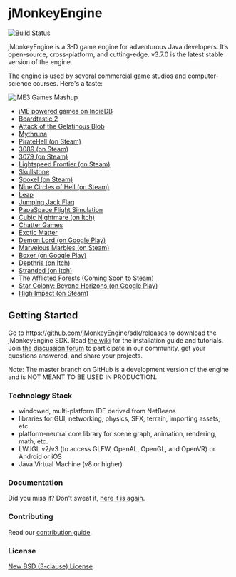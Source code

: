 jMonkeyEngine
=============

[![Build Status](https://github.com/jMonkeyEngine/jmonkeyengine/workflows/Build%20jMonkeyEngine/badge.svg)](https://github.com/jMonkeyEngine/jmonkeyengine/actions)

jMonkeyEngine is a 3-D game engine for adventurous Java developers. It’s open-source, cross-platform, and cutting-edge.
v3.7.0 is the latest stable version of the engine.

The engine is used by several commercial game studios and computer-science courses. Here's a taste:

![jME3 Games Mashup](https://i.imgur.com/nF8WOW6.jpg)

 - [jME powered games on IndieDB](https://www.indiedb.com/engines/jmonkeyengine/games)
 - [Boardtastic 2](https://boardtastic-2.fileplanet.com/apk)
 - [Attack of the Gelatinous Blob](https://attack-gelatinous-blob.softwareandgames.com/)
 - [Mythruna](https://mythruna.com/)
 - [PirateHell (on Steam)](https://store.steampowered.com/app/321080/Pirate_Hell/)
 - [3089 (on Steam)](https://store.steampowered.com/app/263360/3089__Futuristic_Action_RPG/)
 - [3079 (on Steam)](https://store.steampowered.com/app/259620/3079__Block_Action_RPG/)
 - [Lightspeed Frontier (on Steam)](https://store.steampowered.com/app/548650/Lightspeed_Frontier/)
 - [Skullstone](http://www.skullstonegame.com/)
 - [Spoxel (on Steam)](https://store.steampowered.com/app/746880/Spoxel/)
 - [Nine Circles of Hell (on Steam)](https://store.steampowered.com/app/1200600/Nine_Circles_of_Hell/)
 - [Leap](https://gamejolt.com/games/leap/313308)
 - [Jumping Jack Flag](http://timealias.bplaced.net/jack/)
 - [PapaSpace Flight Simulation](https://www.papaspace.at/)
 - [Cubic Nightmare (on Itch)](https://jaredbgreat.itch.io/cubic-nightmare)
 - [Chatter Games](https://chatter-games.com)
 - [Exotic Matter](https://exoticmatter.io)
 - [Demon Lord (on Google Play)](https://play.google.com/store/apps/details?id=com.dreiInitiative.demonLord&pli=1)
 - [Marvelous Marbles (on Steam)](https://store.steampowered.com/app/2244540/Marvelous_Marbles/)
 - [Boxer (on Google Play)](https://play.google.com/store/apps/details?id=com.tharg.boxer)
 - [Depthris (on Itch)](https://codewalker.itch.io/depthris)
 - [Stranded (on Itch)](https://tgiant.itch.io/stranded)
 - [The Afflicted Forests (Coming Soon to Steam)](https://www.indiedb.com/games/the-afflicted-forests)
 - [Star Colony: Beyond Horizons (on Google Play)](https://play.google.com/store/apps/details?id=game.colony.ColonyBuilder)
 - [High Impact (on Steam)](https://store.steampowered.com/app/3059050/High_Impact/)

## Getting Started

Go to https://github.com/jMonkeyEngine/sdk/releases to download the jMonkeyEngine SDK.
Read [the wiki](https://jmonkeyengine.github.io/wiki) for the installation guide and tutorials.
Join [the discussion forum](https://hub.jmonkeyengine.org/) to participate in our community,
get your questions answered, and share your projects.

Note: The master branch on GitHub is a development version of the engine and is NOT MEANT TO BE USED IN PRODUCTION.

### Technology Stack

 - windowed, multi-platform IDE derived from NetBeans
 - libraries for GUI, networking, physics, SFX, terrain, importing assets, etc.
 - platform-neutral core library for scene graph, animation, rendering, math, etc.
 - LWJGL v2/v3 (to access GLFW, OpenAL, OpenGL, and OpenVR) or Android or iOS
 - Java Virtual Machine (v8 or higher)

### Documentation

Did you miss it? Don't sweat it, [here it is again](https://jmonkeyengine.github.io/wiki).

### Contributing

Read our [contribution guide](https://github.com/jMonkeyEngine/jmonkeyengine/blob/master/CONTRIBUTING.md).

### License

[New BSD (3-clause) License](https://github.com/jMonkeyEngine/jmonkeyengine/blob/master/LICENSE.md)

